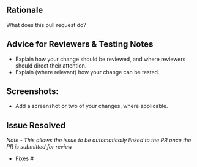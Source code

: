 <!-- @format -->

## Rationale

What does this pull request do?

## Advice for Reviewers & Testing Notes

- Explain how your change should be reviewed, and where reviewers should direct their attention.
- Explain (where relevant) how your change can be tested.

## Screenshots:

- Add a screenshot or two of your changes, where applicable.

## Issue Resolved

_Note - This allows the issue to be automatically linked to the PR once the PR is submitted for review_

- Fixes #<Issue Number>
